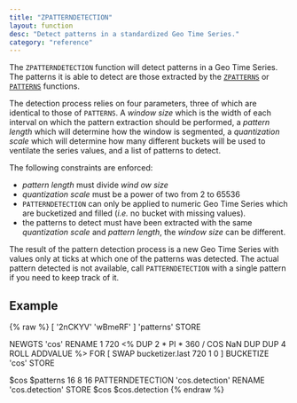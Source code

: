 ```yaml
---
title: "ZPATTERNDETECTION"
layout: function
desc: "Detect patterns in a standardized Geo Time Series."
category: "reference"
---
```


The `ZPATTERNDETECTION` function will detect patterns in a Geo Time Series. The patterns it is able to detect are those extracted by the [`ZPATTERNS`]() or [`PATTERNS`]() functions.

The detection process relies on four parameters, three of which are identical to those of `PATTERNS`. A *window size* which is the width of each interval on which the pattern extraction should be performed, a *pattern length* which will determine how the window is segmented, a *quantization scale* which will determine how many different buckets will be used to ventilate the series values, and a list of patterns to detect.

The following constraints are enforced:

* *pattern length* must divide *wind ow size*
* *quantization scale* must be a power of two from 2 to 65536
* `PATTERNDETECTION` can only be applied to numeric Geo Time Series which are bucketized and filled (*i.e.* no bucket with missing values).
* the patterns to detect must have been extracted with the same *quantization scale* and *pattern length*, the *window size* can be different.

The result of the pattern detection process is a new Geo Time Series with values only at ticks at which one of the patterns was detected. The actual pattern detected is not available, call `PATTERNDETECTION` with a single pattern if you need to keep track of it.

## Example ##

{% raw %}
<warp10-warpscript-widget backend="{{backend}}"  exec-endpoint="{{execEndpoint}}">[ '2nCKYV' 'wBmeRF' ] 'patterns' STORE

NEWGTS 'cos' RENAME
1 720
<% DUP 2 * PI * 360 / COS  NaN DUP DUP 4 ROLL ADDVALUE %> FOR
[ SWAP bucketizer.last 720 1 0 ] BUCKETIZE 'cos' STORE

$cos $patterns 16 8 16 PATTERNDETECTION 'cos.detection' RENAME 'cos.detection' STORE
$cos
$cos.detection</warp10-warpscript-widget>
{% endraw %}    
